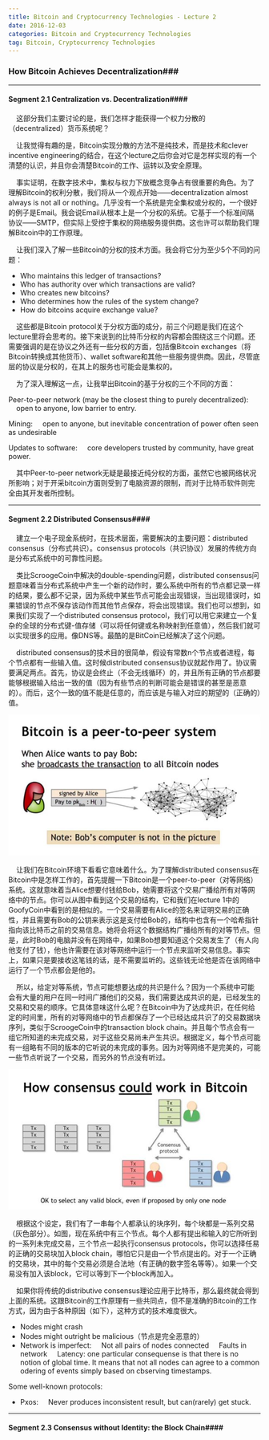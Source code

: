 ```yaml
---
title: Bitcoin and Cryptocurrency Technologies - Lecture 2
date: 2016-12-03
categories: Bitcoin and Cryptocurrency Technologies
tag: Bitcoin, Cryptocurrency Technologies
---
```


### How Bitcoin Achieves Decentralization###

***************************************************

#### Segment 2.1 Centralization vs. Decentralization####

&nbsp;&nbsp;&nbsp;&nbsp;这部分我们主要讨论的是，我们怎样才能获得一个权力分散的（decentralized）货币系统呢？

&nbsp;&nbsp;&nbsp;&nbsp;让我觉得有趣的是，Bitcoin实现分散的方法不是纯技术，而是技术和clever incentive engineering的结合，在这个lecture之后你会对它是怎样实现的有一个清楚的认识，并且你会清楚Bitcoin的工作、运转以及安全原理。

&nbsp;&nbsp;&nbsp;&nbsp;事实证明，在数字技术中，集权与权力下放概念竞争占有很重要的角色。为了理解Bitcoin的权利分散，我们将从一个观点开始——decentralization almost always is not all or nothing。几乎没有一个系统是完全集权或分权的，一个很好的例子是Email。我会说Email从根本上是一个分权的系统。它基于一个标准间隔协议——SMTP，但实际上受控于集权的网络服务提供商。这也许可以帮助我们理解Bitcoin中的工作原理。

&nbsp;&nbsp;&nbsp;&nbsp;让我们深入了解一些Bitcoin的分权的技术方面。我会将它分为至少5个不同的问题：

* Who maintains this ledger of transactions?
* Who has authority over which transactions are valid?
* Who creates new bitcoins?
* Who determines how the rules of the system change?
* How do bitcoins acquire exchange value?

&nbsp;&nbsp;&nbsp;&nbsp;这些都是Bitcoin protocol关于分权方面的成分，前三个问题是我们在这个lecture里将会思考的。接下来说到的比特币分权的内容都会围绕这三个问题。还需要强调的是在协议之外还有一些分权的方面，包括像Bitcoin exchanges（将Bitcoin转换成其他货币）、wallet software和其他一些服务提供商。因此，尽管底层的协议是分权的，在其上的服务也可能会是集权的。

&nbsp;&nbsp;&nbsp;&nbsp;为了深入理解这一点，让我举出Bitcoin的基于分权的三个不同的方面：

Peer-to-peer network (may be the closest thing to purely decentralized):
&nbsp;&nbsp;&nbsp;&nbsp;open to anyone, low barrier to entry.

Mining:
&nbsp;&nbsp;&nbsp;&nbsp;open to anyone, but inevitable concentration of power often seen as undesirable

Updates to software:
&nbsp;&nbsp;&nbsp;&nbsp;core developers trusted by community, have great power.

&nbsp;&nbsp;&nbsp;&nbsp;其中Peer-to-peer network无疑是最接近纯分权的方面，虽然它也被网络状况所影响；对于开采bitcoin方面则受到了电脑资源的限制，而对于比特币软件则完全由其开发者所控制。

***********************************************

#### Segment 2.2 Distributed Consensus####

&nbsp;&nbsp;&nbsp;&nbsp;建立一个电子现金系统时，在技术层面，需要解决的主要问题：distributed consensus（分布式共识）。consensus protocols（共识协议）发展的传统方向是分布式系统中的可靠性问题。

&nbsp;&nbsp;&nbsp;&nbsp;类比ScroogeCoin中解决的double-spending问题，distributed consensus问题意味着当分布式系统中产生一个新的动作时，要么系统中所有的节点都记录一样的结果，要么都不记录，因为系统中某些节点可能会出现错误，当出现错误时，如果错误的节点不保存该动作而其他节点保存，将会出现错误。我们也可以想到，如果我们实现了一个distributed consensus protocol，我们可以用它来建立一个复杂的全球的分布式键-值存储（可以将任何键或名称映射到任意值），然后我们就可以实现很多的应用。像DNS等。最酷的是BitCoin已经解决了这个问题。

&nbsp;&nbsp;&nbsp;&nbsp;distributed consensus的技术目的很简单，假设有常数n个节点或者进程，每个节点都有一些输入值。这时候distributed consensus协议就起作用了。协议需要满足两点。首先，协议是会终止（不会无线循环）的，并且所有正确的节点都要能够根据输入给出一致的值（因为有些节点的判断可能会是错误的甚至是恶意的）。而后，这个一致的值不能是任意的，而应该是与输入对应的期望的（正确的）值。

![Peer-to-peer-network](/images/Peer-to-peer-network.jpg)

&nbsp;&nbsp;&nbsp;&nbsp;让我们在Bitcoin环境下看看它意味着什么。为了理解distributed consensus在Bitcoin中是怎样工作的，首先提醒一下Bitcoin是一个peer-to-peer（对等网络）系统。这就意味着当Alice想要付钱给Bob，她需要将这个交易广播给所有对等网络中的节点。你可以从图中看到这个交易的结构，它和我们在lecture 1中的GoofyCoin中看到的是相似的。一个交易需要有Alice的签名来证明交易的正确性，并且需要有Bob的公钥来表示这是支付给Bob的，结构中也含有一个哈希指针指向该比特币之前的交易信息。她将会将这个数据结构广播给所有的对等节点。但是，此时Bob的电脑并没有在网络中，如果Bob想要知道这个交易发生了（有人向他支付了钱），他也许需要在该对等网络中运行一个节点来监听交易信息。事实上，如果只是要接收这笔钱的话，是不需要监听的。这些钱无论他是否在该网络中运行了一个节点都会是他的。

&nbsp;&nbsp;&nbsp;&nbsp;所以，给定对等系统，节点可能想要达成的共识是什么？因为一个系统中可能会有大量的用户在同一时间广播他们的交易，我们需要达成共识的是，已经发生的交易和交易的顺序。它具体意味这什么呢？在Bitcoin中为了达成共识，在任何给定的时间里，所有的对等网络中的节点都保存了一个已经达成共识了的交易数据块序列，类似于ScroogeCoin中的transaction block chain。并且每个节点会有一组它所知道的未完成交易，对于这些交易尚未产生共识。根据定义，每个节点可能有一组略有不同的版本的它听说的未完成的事务。因为对等网络不是完美的，可能一些节点听说了一个交易，而另外的节点没有听过。

![consensus-work](/images/consensus-work.jpg)

&nbsp;&nbsp;&nbsp;&nbsp;根据这个设定，我们有了一串每个人都承认的块序列，每个块都是一系列交易（灰色部分）。如图，现在系统中有三个节点。每个人都有提出和输入的它所听到的一系列未完成交易，三个节点一起执行consensus protocols，你可以选择任易的正确的交易块加入block chain，哪怕它只是由一个节点提出的。对于一个正确的交易块，其中的每个交易必须是合法地（有正确的数字签名等等）。如果一个交易没有加入该block，它可以等到下一个block再加入。

&nbsp;&nbsp;&nbsp;&nbsp;如果你将传统的distributive consensus理论应用于比特币，那么最终就会得到上面的系统。这跟Bitcoin的工作原理有一些共同点，但不是准确的Bitcoin的工作方式，因为由于各种原因（如下），这种方式的技术难度很大。

* Nodes might crash
* Nodes might outright be malicious（节点是完全恶意的）
* Network is imperfect:
&nbsp;&nbsp;&nbsp;&nbsp;Not all pairs of nodes connected
&nbsp;&nbsp;&nbsp;&nbsp;Faults in network
&nbsp;&nbsp;&nbsp;&nbsp;Latency: one particular consequense is that there is no notion of global time. It means that not all nodes can agree to a common odering of events simply based on cbserving timestamps.

Some well-known protocols:

* Pxos:
&nbsp;&nbsp;&nbsp;&nbsp;Never produces inconsistent result, but can(rarely) get stuck.

*********************************************************

#### Segment 2.3 Consensus without Identity: the Block Chain####